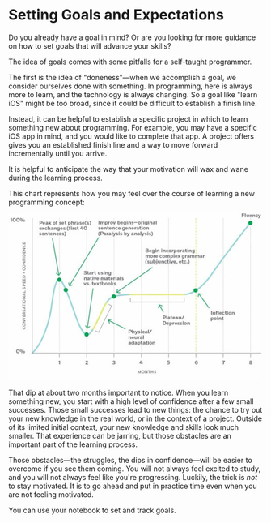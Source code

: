 # Setting Goals and Expectations

Do you already have a goal in mind? Or are you looking for more guidance on how to set goals that will advance your skills?

The idea of goals comes with some pitfalls for a self-taught programmer. 

The first is the idea of "doneness"—when we accomplish a goal, we consider ourselves done with something. In programming, here is always more to learn, and the technology is always changing. So a goal like "learn iOS" might be too broad, since it could be difficult to establish a finish line.

Instead, it can be helpful to establish a specific project in which to learn something new about programming. For example, you may have a specific iOS app in mind, and you would like to complete that app. A project offers gives you an established finish line and a way to move forward incrementally until you arrive.

It is helpful to anticipate the way that your motivation will wax and wane during the learning process.

This chart represents how you may feel over the course of learning a new programming concept:

![](6597926286215011610.jpg)

That dip at about two months important to notice. When you learn something new, you start with a high level of confidence after a few small successes. Those small successes lead to new things: the chance to try out your new knowledge in the real world, or in the context of a project. Outside of its limited initial context, your new knowledge and skills look much smaller. That experience can be jarring, but those obstacles are an important part of the learning process.

Those obstacles—the struggles, the dips in confidence—will be easier to overcome if you see them coming. You will not always feel excited to study, and you will not always feel like you're progressing. Luckily, the trick is _not_ to stay motivated. It is to go ahead and put in practice time even when you are not feeling motivated.

You can use your notebook to set and track goals. 


